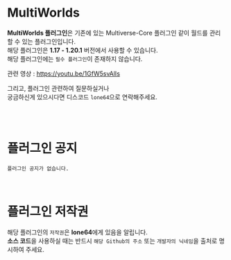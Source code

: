 # MultiWorlds
**MultiWorlds 플러그인**은 기존에 있는 Multiverse-Core 플러그인 같이 월드를 관리할 수 있는 플러그인입니다.<br>
해당 플러그인은 **1.17 - 1.20.1** 버전에서 사용할 수 있습니다.<br>
해당 플러그인에는 `필수 플러그인`이 존재하지 않습니다.<br>

관련 영상 : https://youtu.be/1GfW5svAlIs<br>

그리고, 플러그인 관련하여 질문하실거나<br>
궁금하신게 있으시다면 디스코드 `lone64`으로 연락해주세요.<br><br>

<br>

# 플러그인 공지
`플러그인 공지가 없습니다.`

<br>

# 플러그인 저작권
해당 플러그인의 `저작권`은 **lone64**에게 있음을 알립니다.<br>
**소스 코드**을 사용하실 때는 반드시 `해당 Github의 주소` 또는 `개발자의 닉네임`을 출처로 명시하여 주세요.
